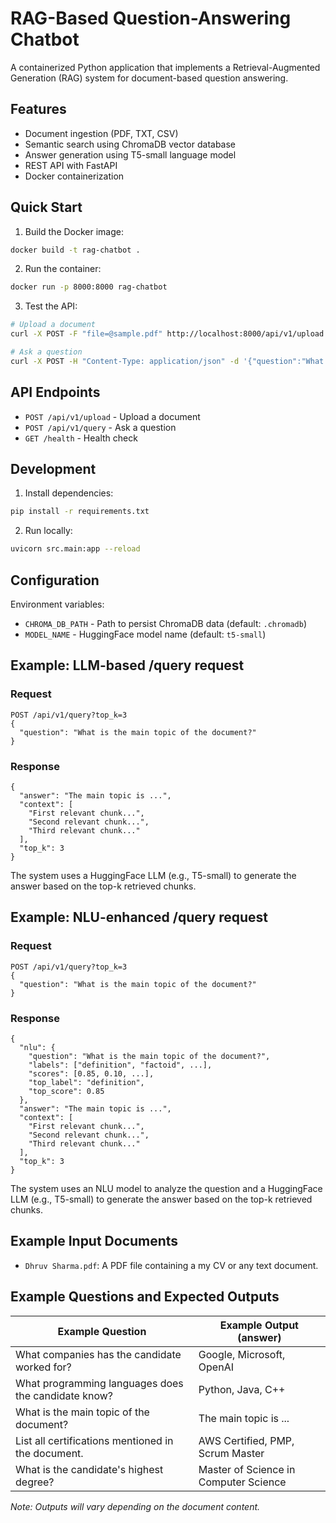 # RAG-Based Question-Answering Chatbot

A containerized Python application that implements a Retrieval-Augmented Generation (RAG) system for document-based question answering.

## Features
- Document ingestion (PDF, TXT, CSV)
- Semantic search using ChromaDB vector database
- Answer generation using T5-small language model
- REST API with FastAPI
- Docker containerization

## Quick Start

1. Build the Docker image:
```bash
docker build -t rag-chatbot .
```

2. Run the container:
```bash
docker run -p 8000:8000 rag-chatbot
```

3. Test the API:
```bash
# Upload a document
curl -X POST -F "file=@sample.pdf" http://localhost:8000/api/v1/upload

# Ask a question
curl -X POST -H "Content-Type: application/json" -d '{"question":"What is the main topic?"}' http://localhost:8000/api/v1/query
```

## API Endpoints
- `POST /api/v1/upload` - Upload a document
- `POST /api/v1/query` - Ask a question
- `GET /health` - Health check

## Development
1. Install dependencies:
```bash
pip install -r requirements.txt
```

2. Run locally:
```bash
uvicorn src.main:app --reload
```

## Configuration
Environment variables:
- `CHROMA_DB_PATH` - Path to persist ChromaDB data (default: `.chromadb`)
- `MODEL_NAME` - HuggingFace model name (default: `t5-small`)

## Example: LLM-based /query request

### Request
```
POST /api/v1/query?top_k=3
{
  "question": "What is the main topic of the document?"
}
```

### Response
```
{
  "answer": "The main topic is ...",
  "context": [
    "First relevant chunk...",
    "Second relevant chunk...",
    "Third relevant chunk..."
  ],
  "top_k": 3
}
```

The system uses a HuggingFace LLM (e.g., T5-small) to generate the answer based on the top-k retrieved chunks.

## Example: NLU-enhanced /query request

### Request
```
POST /api/v1/query?top_k=3
{
  "question": "What is the main topic of the document?"
}
```

### Response
```
{
  "nlu": {
    "question": "What is the main topic of the document?",
    "labels": ["definition", "factoid", ...],
    "scores": [0.85, 0.10, ...],
    "top_label": "definition",
    "top_score": 0.85
  },
  "answer": "The main topic is ...",
  "context": [
    "First relevant chunk...",
    "Second relevant chunk...",
    "Third relevant chunk..."
  ],
  "top_k": 3
}
```

The system uses an NLU model to analyze the question and a HuggingFace LLM (e.g., T5-small) to generate the answer based on the top-k retrieved chunks.

## Example Input Documents

- `Dhruv Sharma.pdf`: A PDF file containing a my CV or any text document.

## Example Questions and Expected Outputs

| Example Question                                      | Example Output (answer)                |
|------------------------------------------------------|----------------------------------------|
| What companies has the candidate worked for?          | Google, Microsoft, OpenAI              |
| What programming languages does the candidate know?   | Python, Java, C++                      |
| What is the main topic of the document?               | The main topic is ...                  |
| List all certifications mentioned in the document.    | AWS Certified, PMP, Scrum Master       |
| What is the candidate's highest degree?               | Master of Science in Computer Science  |

*Note: Outputs will vary depending on the document content.*